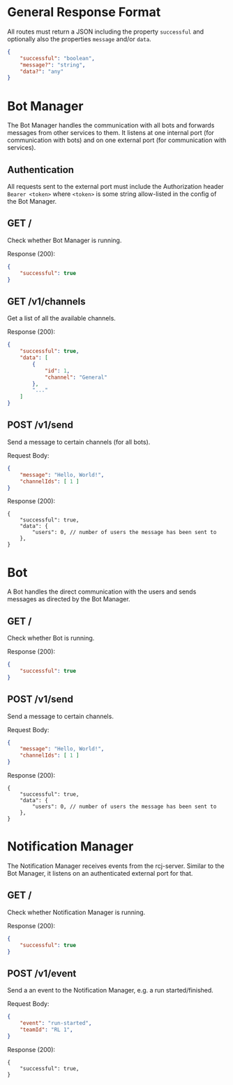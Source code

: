 # General Response Format

All routes must return a JSON including the property `successful` and optionally also the properties `message` and/or `data`.

```json
{
    "successful": "boolean",
    "message?": "string",
    "data?": "any"
}
```

# Bot Manager

The Bot Manager handles the communication with all bots and forwards messages from other services to them.
It listens at one internal port (for communication with bots) and on one external port (for communication with services).

## Authentication

All requests sent to the external port must include the Authorization header `Bearer <token>` where `<token>` is some string allow-listed in the config of the Bot Manager.

## GET /

Check whether Bot Manager is running.

Response (200):

```json
{
    "successful": true
}
```

## GET /v1/channels

Get a list of all the available channels.

Response (200):

```json
{
    "successful": true,
    "data": [
        {
            "id": 1,
            "channel": "General"
        },
        "..."
    ]
}
```

## POST /v1/send

Send a message to certain channels (for all bots).

Request Body:

```json
{
    "message": "Hello, World!",
    "channelIds": [ 1 ]
}
```

Response (200):

```jsonc
{
    "successful": true,
    "data": {
        "users": 0, // number of users the message has been sent to
    },
}
```

# Bot

A Bot handles the direct communication with the users and sends messages as directed by the Bot Manager.

## GET /

Check whether Bot is running.

Response (200):

```json
{
    "successful": true
}
```

## POST /v1/send

Send a message to certain channels.

Request Body:

```json
{
    "message": "Hello, World!",
    "channelIds": [ 1 ]
}
```

Response (200):

```jsonc
{
    "successful": true,
    "data": {
        "users": 0, // number of users the message has been sent to
    },
}
```

# Notification Manager

The Notification Manager receives events from the rcj-server.
Similar to the Bot Manager, it listens on an authenticated external port for that.

## GET /

Check whether Notification Manager is running.

Response (200):

```json
{
    "successful": true
}
```

## POST /v1/event

Send a an event to the Notification Manager, e.g. a run started/finished.

Request Body:

```json
{
    "event": "run-started",
    "teamId": "RL 1",
}
```

Response (200):

```jsonc
{
    "successful": true,
}
```
